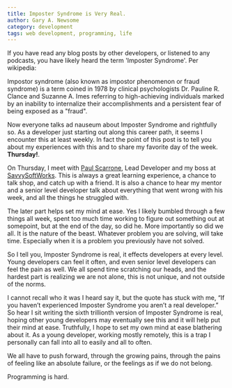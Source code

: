 ```yaml
---
title: Imposter Syndrome is Very Real.
author: Gary A. Newsome
category: development
tags: web development, programming, life
---
```


If you have read any blog posts by other developers, or listened to any podcasts, you have likely heard the term 'Imposter Syndrome'.  Per wikipedia:

Impostor syndrome (also known as impostor phenomenon or fraud syndrome) is a term coined in 1978 by clinical psychologists Dr. Pauline R. Clance and Suzanne A. Imes referring to high-achieving individuals marked by an inability to internalize their accomplishments and a persistent fear of being exposed as a "fraud".

Now everyone talks ad nauseum about Imposter Syndrome and rightfully so. As a developer just starting out along this career path, it seems I encounter this at least weekly. In fact the point of this post is to tell you about my experiences with this and to share my favorite day of the week. **Thursday!**.

On Thursday, I meet with [Paul Scarrone](https://twitter.com/PaulSCoder), Lead Developer and my boss at [SavvySoftWorks](http://savvysoftworks.com). This is always a great learning experience, a chance to talk shop, and catch up with a friend. It is also a chance to hear my mentor and a senior level developer talk about everything that went wrong with his week, and all the things he struggled with.

The later part helps set my mind at ease. Yes I likely bumbled through a few things all week, spent too much time working to figure out something out at somepoint, but at the end of the day, so did he. More importantly so did we all. It is the nature of the beast. Whatever problem you are solving, will take time. Especially when it is a problem you previously have not solved.

So I tell you, Imposter Syndrome is real, it effects developers at every level. Young developers can feel it often, and even senior level developers can feel the pain as well. We all spend time scratching our heads, and the hardest part is realizing we are not alone, this is not unique, and not outside of the norms.

I cannot recall who it was I heard say it, but the quote has stuck with me, “If you haven’t experienced Imposter Syndrome you aren’t a real developer.” So hear I sit writing the sixth trillionth version of Imposter Syndrome is real, hoping other young developers may eventually see this and it will help put their mind at ease. Truthfully, I hope to set my own mind at ease blathering about it. As a young developer, working mostly remotely, this is a trap I personally can fall into all to easily and all to often.

We all have to push forward, through the growing pains, through the pains of feeling like an absolute failure, or the feelings as if we do not belong.

Programming is hard.
